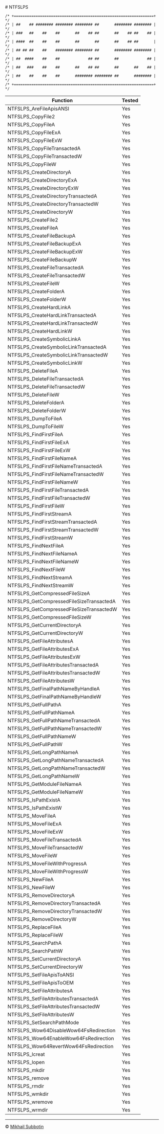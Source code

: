 ﻿﻿# NTFSLPS
```
/* +================================================================+ */
/* | ##    ## ######## ######## ######## ##       ######## ######## | */
/* | ###   ##    ##    ##       ##    ## ##       ##    ## ##    ## | */
/* | ####  ##    ##    ##       ##       ##       ##    ## ##       | */
/* | ## ## ##    ##    ######## ######## ##       ######## ######## | */
/* | ##  ####    ##    ##             ## ##       ##             ## | */
/* | ##   ###    ##    ##       ##    ## ##       ##       ##    ## | */
/* | ##    ##    ##    ##       ######## ######## ##       ######## | */
/* +================================================================+ */
```
| Function | Tested
| - | -
| NTFSLPS_AreFileApisANSI | Yes
| NTFSLPS_CopyFile2 | Yes
| NTFSLPS_CopyFileA | Yes
| NTFSLPS_CopyFileExA | Yes
| NTFSLPS_CopyFileExW | Yes
| NTFSLPS_CopyFileTransactedA | Yes
| NTFSLPS_CopyFileTransactedW | Yes
| NTFSLPS_CopyFileW | Yes
| NTFSLPS_CreateDirectoryA | Yes
| NTFSLPS_CreateDirectoryExA | Yes
| NTFSLPS_CreateDirectoryExW | Yes
| NTFSLPS_CreateDirectoryTransactedA | Yes
| NTFSLPS_CreateDirectoryTransactedW | Yes
| NTFSLPS_CreateDirectoryW | Yes
| NTFSLPS_CreateFile2 | Yes
| NTFSLPS_CreateFileA | Yes
| NTFSLPS_CreateFileBackupA | Yes
| NTFSLPS_CreateFileBackupExA | Yes
| NTFSLPS_CreateFileBackupExW | Yes
| NTFSLPS_CreateFileBackupW | Yes
| NTFSLPS_CreateFileTransactedA | Yes
| NTFSLPS_CreateFileTransactedW | Yes
| NTFSLPS_CreateFileW | Yes
| NTFSLPS_CreateFolderA | Yes
| NTFSLPS_CreateFolderW | Yes
| NTFSLPS_CreateHardLinkA | Yes
| NTFSLPS_CreateHardLinkTransactedA | Yes
| NTFSLPS_CreateHardLinkTransactedW | Yes
| NTFSLPS_CreateHardLinkW | Yes
| NTFSLPS_CreateSymbolicLinkA | Yes
| NTFSLPS_CreateSymbolicLinkTransactedA | Yes
| NTFSLPS_CreateSymbolicLinkTransactedW | Yes
| NTFSLPS_CreateSymbolicLinkW | Yes
| NTFSLPS_DeleteFileA | Yes
| NTFSLPS_DeleteFileTransactedA | Yes
| NTFSLPS_DeleteFileTransactedW | Yes
| NTFSLPS_DeleteFileW | Yes
| NTFSLPS_DeleteFolderA | Yes
| NTFSLPS_DeleteFolderW | Yes
| NTFSLPS_DumpToFileA | Yes
| NTFSLPS_DumpToFileW | Yes
| NTFSLPS_FindFirstFileA | Yes
| NTFSLPS_FindFirstFileExA | Yes
| NTFSLPS_FindFirstFileExW | Yes
| NTFSLPS_FindFirstFileNameA | Yes
| NTFSLPS_FindFirstFileNameTransactedA | Yes
| NTFSLPS_FindFirstFileNameTransactedW | Yes
| NTFSLPS_FindFirstFileNameW | Yes
| NTFSLPS_FindFirstFileTransactedA | Yes
| NTFSLPS_FindFirstFileTransactedW | Yes
| NTFSLPS_FindFirstFileW | Yes
| NTFSLPS_FindFirstStreamA | Yes
| NTFSLPS_FindFirstStreamTransactedA | Yes
| NTFSLPS_FindFirstStreamTransactedW | Yes
| NTFSLPS_FindFirstStreamW | Yes
| NTFSLPS_FindNextFileA | Yes
| NTFSLPS_FindNextFileNameA | Yes
| NTFSLPS_FindNextFileNameW | Yes
| NTFSLPS_FindNextFileW | Yes
| NTFSLPS_FindNextStreamA | Yes
| NTFSLPS_FindNextStreamW | Yes
| NTFSLPS_GetCompressedFileSizeA | Yes
| NTFSLPS_GetCompressedFileSizeTransactedA | Yes
| NTFSLPS_GetCompressedFileSizeTransactedW | Yes
| NTFSLPS_GetCompressedFileSizeW | Yes
| NTFSLPS_GetCurrentDirectoryA | Yes
| NTFSLPS_GetCurrentDirectoryW | Yes
| NTFSLPS_GetFileAttributesA | Yes
| NTFSLPS_GetFileAttributesExA | Yes
| NTFSLPS_GetFileAttributesExW | Yes
| NTFSLPS_GetFileAttributesTransactedA | Yes
| NTFSLPS_GetFileAttributesTransactedW | Yes
| NTFSLPS_GetFileAttributesW | Yes
| NTFSLPS_GetFinalPathNameByHandleA | Yes
| NTFSLPS_GetFinalPathNameByHandleW | Yes
| NTFSLPS_GetFullPathA | Yes
| NTFSLPS_GetFullPathNameA | Yes
| NTFSLPS_GetFullPathNameTransactedA | Yes
| NTFSLPS_GetFullPathNameTransactedW | Yes
| NTFSLPS_GetFullPathNameW | Yes
| NTFSLPS_GetFullPathW | Yes
| NTFSLPS_GetLongPathNameA | Yes
| NTFSLPS_GetLongPathNameTransactedA | Yes
| NTFSLPS_GetLongPathNameTransactedW | Yes
| NTFSLPS_GetLongPathNameW | Yes
| NTFSLPS_GetModuleFileNameA | Yes
| NTFSLPS_GetModuleFileNameW | Yes
| NTFSLPS_IsPathExistA | Yes
| NTFSLPS_IsPathExistW | Yes
| NTFSLPS_MoveFileA | Yes
| NTFSLPS_MoveFileExA | Yes
| NTFSLPS_MoveFileExW | Yes
| NTFSLPS_MoveFileTransactedA | Yes
| NTFSLPS_MoveFileTransactedW | Yes
| NTFSLPS_MoveFileW | Yes
| NTFSLPS_MoveFileWithProgressA | Yes
| NTFSLPS_MoveFileWithProgressW | Yes
| NTFSLPS_NewFileA | Yes
| NTFSLPS_NewFileW | Yes
| NTFSLPS_RemoveDirectoryA | Yes
| NTFSLPS_RemoveDirectoryTransactedA | Yes
| NTFSLPS_RemoveDirectoryTransactedW | Yes
| NTFSLPS_RemoveDirectoryW | Yes
| NTFSLPS_ReplaceFileA | Yes
| NTFSLPS_ReplaceFileW | Yes
| NTFSLPS_SearchPathA | Yes
| NTFSLPS_SearchPathW | Yes
| NTFSLPS_SetCurrentDirectoryA | Yes
| NTFSLPS_SetCurrentDirectoryW | Yes
| NTFSLPS_SetFileApisToANSI | Yes
| NTFSLPS_SetFileApisToOEM | Yes
| NTFSLPS_SetFileAttributesA | Yes
| NTFSLPS_SetFileAttributesTransactedA | Yes
| NTFSLPS_SetFileAttributesTransactedW | Yes
| NTFSLPS_SetFileAttributesW | Yes
| NTFSLPS_SetSearchPathMode | Yes
| NTFSLPS_Wow64DisableWow64FsRedirection | Yes
| NTFSLPS_Wow64EnableWow64FsRedirection | Yes
| NTFSLPS_Wow64RevertWow64FsRedirection | Yes
| NTFSLPS_lcreat | Yes
| NTFSLPS_lopen | Yes
| NTFSLPS_mkdir | Yes
| NTFSLPS_remove | Yes
| NTFSLPS_rmdir | Yes
| NTFSLPS_wmkdir | Yes
| NTFSLPS_wremove | Yes
| NTFSLPS_wrmdir | Yes
---
© [Mikhail Subbotin](http://github.com/mikhailsubbotin)